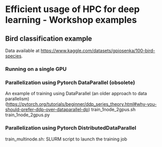 # Efficient usage of HPC for deep learning - Workshop examples

## Bird classification example

Data available at https://www.kaggle.com/datasets/gpiosenka/100-bird-species.

### Running on a single GPU

### Parallelization using Pytorch DataParallel (obsolete)

An example of training using DataParallel (an older approach to data parallelism) (https://pytorch.org/tutorials/beginner/ddp_series_theory.html#why-you-should-prefer-ddp-over-dataparallel-dp)
train_1node_2gpus.sh
train_1node_2gpus.py

### Parallelization using Pytorch DistributedDataParallel

train_multinode.sh: SLURM script to launch the training job